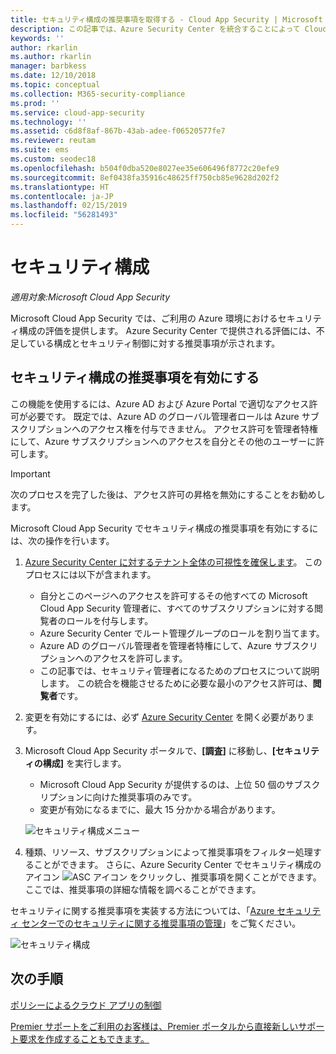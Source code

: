 ```yaml
---
title: セキュリティ構成の推奨事項を取得する - Cloud App Security | Microsoft Docs
description: この記事では、Azure Security Center を統合することによって Cloud App Security で セキュリティ構成の推奨事項を取得する方法について説明します。
keywords: ''
author: rkarlin
ms.author: rkarlin
manager: barbkess
ms.date: 12/10/2018
ms.topic: conceptual
ms.collection: M365-security-compliance
ms.prod: ''
ms.service: cloud-app-security
ms.technology: ''
ms.assetid: c6d8f8af-867b-43ab-adee-f06520577fe7
ms.reviewer: reutam
ms.suite: ems
ms.custom: seodec18
ms.openlocfilehash: b504f0dba520e8027ee35e606496f8772c20efe9
ms.sourcegitcommit: 8ef0438fa35916c48625ff750cb85e9628d202f2
ms.translationtype: HT
ms.contentlocale: ja-JP
ms.lasthandoff: 02/15/2019
ms.locfileid: "56281493"
---
```

# <a name="security-configuration"></a>セキュリティ構成

*適用対象:Microsoft Cloud App Security*

Microsoft Cloud App Security では、ご利用の Azure 環境におけるセキュリティ構成の評価を提供します。 Azure Security Center で提供される評価には、不足している構成とセキュリティ制御に対する推奨事項が示されます。

## <a name="enable-security-configuration-recommendations"></a>セキュリティ構成の推奨事項を有効にする

この機能を使用するには、Azure AD および Azure Portal で適切なアクセス許可が必要です。 既定では、Azure AD のグローバル管理者ロールは Azure サブスクリプションへのアクセス権を付与できません。 アクセス許可を管理者特権にして、Azure サブスクリプションへのアクセスを自分とその他のユーザーに許可します。

> [!IMPORTANT]
> 次のプロセスを完了した後は、アクセス許可の昇格を無効にすることをお勧めします。

Microsoft Cloud App Security でセキュリティ構成の推奨事項を有効にするには、次の操作を行います。

1. <a href="https://docs.microsoft.com/azure/security-center/security-center-management-groups" target="_blank">Azure Security Center に対するテナント全体の可視性を確保します</a>。 このプロセスには以下が含まれます。
   - 自分とこのページへのアクセスを許可するその他すべての Microsoft Cloud App Security 管理者に、すべてのサブスクリプションに対する閲覧者のロールを付与します。
   - Azure Security Center でルート管理グループのロールを割り当てます。
   - Azure AD のグローバル管理者を管理者特権にして、Azure サブスクリプションへのアクセスを許可します。
   - この記事では、セキュリティ管理者になるためのプロセスについて説明します。 この統合を機能させるために必要な最小のアクセス許可は、**閲覧者**です。

2. 変更を有効にするには、必ず <a href="https://ms.portal.azure.com/#blade/Microsoft_Azure_Security/SecurityMenuBlade/0" target="_blank">Azure Security Center</a> を開く必要があります。

3. Microsoft Cloud App Security ポータルで、**[調査]** に移動し、**[セキュリティの構成]** を実行します。 
    - Microsoft Cloud App Security が提供するのは、上位 50 個のサブスクリプションに向けた推奨事項のみです。 
    - 変更が有効になるまでに、最大 15 分かかる場合があります。

     ![セキュリティ構成メニュー](./media/security-configuration-menu.png)

4. 種類、リソース、サブスクリプションによって推奨事項をフィルター処理することができます。 さらに、Azure Security Center でセキュリティ構成のアイコン  ![ASC アイコン ](./media/asc-icon.png) をクリックし、推奨事項を開くことができます。ここでは、推奨事項の詳細な情報を調べることができます。 

セキュリティに関する推奨事項を実装する方法については、「[Azure セキュリティ センターでのセキュリティに関する推奨事項の管理](https://docs.microsoft.com/azure/security-center/security-center-recommendations)」をご覧ください。

   ![セキュリティ構成](./media/security-configuration1.png)

## <a name="next-steps"></a>次の手順 
[ポリシーによるクラウド アプリの制御](control-cloud-apps-with-policies.md)

[Premier サポートをご利用のお客様は、Premier ポータルから直接新しいサポート要求を作成することもできます。](https://premier.microsoft.com/)  
  
